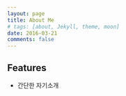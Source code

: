 ```yaml
---
layout: page
title: About Me
# tags: [about, Jekyll, theme, moon]
date: 2016-03-21
comments: false
---
```


## Features
* 간단한 자기소개

<br>
<br>
<br>
